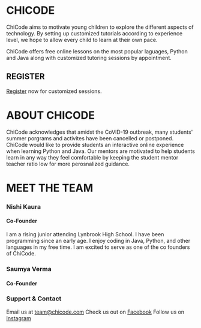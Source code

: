 # CHICODE

ChiCode aims to motivate young children to explore the different aspects of technology. By setting up customized tutorials according to experience level, we hope to allow every child to learn at their own pace. 

ChiCode offers free online lessons on the most popular laguages, Python and Java along with customized tutoring sessions by appointment.

## REGISTER

[Register](https://google.com/) now for customized sessions.


# ABOUT CHICODE

ChiCode acknowledges that amidst the CoVID-19 outbreak, many students' summer porgrams and activites have been cancelled or postponed. ChiCode would like to provide students an interactive online experience when learning Python and Java. Our mentors are motivated to help students learn in any way they feel comfortable by keeping the student mentor teacher ratio low for more perosnalized guidance.

# MEET THE TEAM

### Nishi Kaura
#### Co-Founder
I am a rising junior attending Lynbrook High School. I have been programming since an early age. I enjoy coding in Java, Python, and other languages in my free time. I am excited to serve as one of the co founders of ChiCode.

### Saumya Verma
#### Co-Founder


### Support & Contact

Email us at team@chicode.com
Check us out on [Facebook](https://www.facebook.com) 
Follow us on [Instagram](https://www.instagram.com) 
